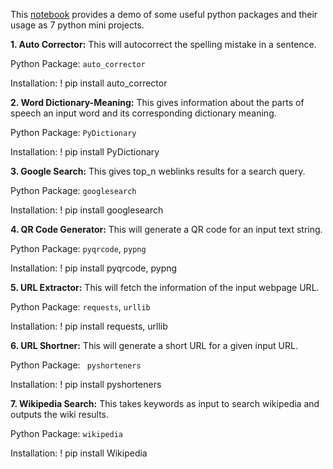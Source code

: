 This <a href="https://github.com/NancyGirdhar/Fun_Projects_Python/tree/main/7Mini_2Liners_Projects_Python.ipynb">notebook</a> provides a demo of some useful python packages and their usage as 7 python mini projects.

**1.	**Auto Corrector:**** This will autocorrect the spelling mistake in a sentence.

  Python Package: `auto_corrector` 

  Installation: 	  ! pip install auto_corrector

**2.	Word Dictionary-Meaning:** This gives information about the parts of speech an input word and its corresponding dictionary meaning. 

Python Package: ` PyDictionary ` 

Installation: 	  ! pip install PyDictionary

**3.	Google Search:** This gives top_n weblinks results for a search query.

Python Package: ` googlesearch ` 

Installation:	  ! pip install googlesearch

**4.	QR Code Generator:** This will generate a QR code for an input text string.

Python Package:  `pyqrcode`, `pypng` 

Installation:  	 ! pip install pyqrcode, pypng

**5.	URL Extractor:** This will fetch the information of the input webpage URL.

Python Package:  `requests`, `urllib`

Installation:  	 ! pip install requests, urllib

**6.	URL Shortner:** This will generate a short URL for a given input URL.

Python Package: ` pyshorteners` 

Installation:  	 ! pip install pyshorteners

**7.	Wikipedia Search:** This takes keywords as input to search wikipedia and outputs the wiki results.

Python Package: ` wikipedia ` 

Installation: 	 ! pip install Wikipedia
